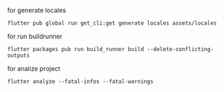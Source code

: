 for generate locales
```
flutter pub global run get_cli:get generate locales assets/locales
```
for run buildrunner
```
flutter packages pub run build_runner build --delete-conflicting-outputs
```
for analize project
```
flutter analyze --fatal-infos --fatal-warnings
```